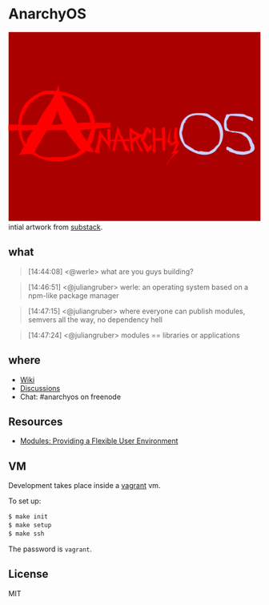 # AnarchyOS

![anarchy os!](static/images/anarchyos.png)
intial artwork from [substack](https://github.com/substack).

## what

> [14:44:08] <@werle>	 what are you guys building?

> [14:46:51] <@juliangruber>	 werle: an operating system based on a npm-like package manager

> [14:47:15] <@juliangruber>	 where everyone can publish modules, semvers all the way, no dependency hell

> [14:47:24] <@juliangruber>	 modules == libraries or applications

## where

* [Wiki](https://github.com/juliangruber/anarchyos/wiki)
* [Discussions](https://github.com/juliangruber/anarchyos/issues)
* Chat: #anarchyos on freenode

## Resources

* [Modules: Providing a Flexible
User Environment](http://modules.sourceforge.net/docs/Modules-Paper.pdf)

## VM

Development takes place inside a [vagrant](http://www.vagrantup.com) vm.

To set up:

```bash
$ make init
$ make setup
$ make ssh
```

The password is `vagrant`.

## License

MIT
